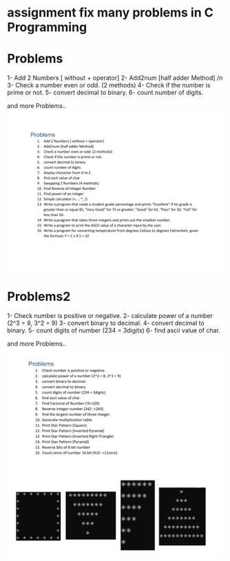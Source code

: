 # assignment fix many problems in C Programming
# Problems 
  1- Add 2 Numbers [ without + operator]
  2- Add2num [half adder Method] /n
  3- Check a number even or odd. (2 methods)
  4- Check if the number is prime or not.
  5- convert decimal to binary.
  6- count number of digits.
  
  and more Problems..
![assignment](https://github.com/ahmed-eldesoky284/assignment/blob/main/Problems/Problems.png)

  



# Problems2
  1- Check number is positive or negative. 
  2- calculate power of a number (2^3 = 8, 3^2 = 9)
  3- convert binary to decimal.
  4- convert decimal to binary.
  5- count digits of number (234 = 3digits)
  6- find ascii value of char.
  
  and more Problems..


![assignment](https://github.com/ahmed-eldesoky284/assignment/blob/main/Problems2‏/Problems2.png)


  
